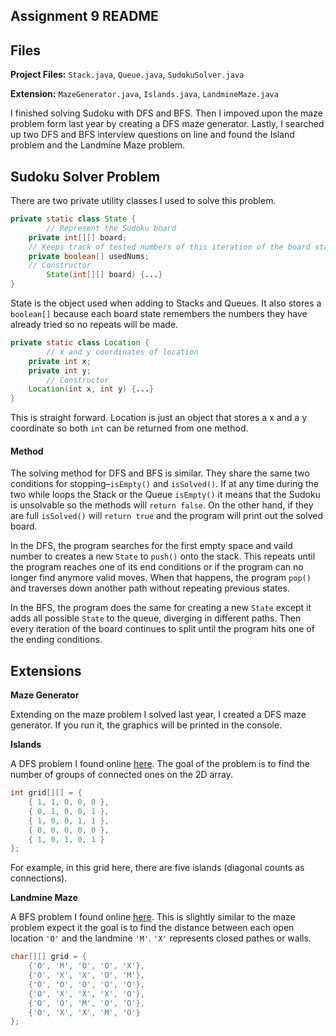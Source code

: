 ## Assignment 9 README

## Files

**Project Files:** `Stack.java`, `Queue.java`, `SudokuSolver.java`

**Extension:** `MazeGenerator.java`, `Islands.java`, `LandmineMaze.java` 

I finished solving Sudoku with DFS and BFS. Then I impoved upon the maze problem form last year by creating a DFS maze generator. Lastly, I searched up two DFS and BFS interview questions on line and found the Island problem and the Landmine Maze problem.

## Sudoku Solver Problem

There are two private utility classes I used to solve this problem.

```java
private static class State {
		// Represent the Sudoku board
  	private int[][] board;
  	// Keeps track of tested numbers of this iteration of the board state
  	private boolean[] usedNums;
  	// Constructor
		State(int[][] board) {...}
}
```

State is the object used when adding to Stacks and Queues. It also stores a `boolean[]` because each board state remembers the numbers they have already tried so no repeats will be made.

```java
private static class Location {
		// x and y coordinates of location
    private int x;
    private int y;
		// Constructor
    Location(int x, int y) {...}
}
```

This is straight forward. Location is just an object that stores a x and a y coordinate so both `int` can be returned from one method.

#### Method

The solving method for DFS and BFS is similar. They share the same two conditions for stopping–`isEmpty()` and `isSolved()`. If at any time during the two while loops the Stack or the Queue `isEmpty()` it means that the Sudoku is unsolvable so the methods will `return false`. On the other hand, if they are full `isSolved()` will `return true` and the program will print out the solved board.

In the DFS, the program searches for the first empty space and vaild number to creates a new `State` to  `push()` onto the stack. This repeats until the program reaches one of its end conditions or if the program can no longer find anymore valid moves. When that happens, the program `pop()` and traverses down another path without repeating previous states.

In the BFS, the program does the same for creating a new `State` except it adds all possible `State` to the queue, diverging in different paths. Then every iteration of the board continues to split until the program hits one of the ending conditions.



## Extensions

**Maze Generator**

Extending on the maze problem I solved last year, I created a DFS maze generator. If you run it, the graphics will be printed in the console.

**Islands**

A DFS problem I found online [here](https://practice.geeksforgeeks.org/problems/find-the-number-of-islands/1). The goal of the problem is to find the number of groups of connected ones on the 2D array.

```Java
int grid[][] = {
	{ 1, 1, 0, 0, 0 },
	{ 0, 1, 0, 0, 1 },
	{ 1, 0, 0, 1, 1 },
	{ 0, 0, 0, 0, 0 },
	{ 1, 0, 1, 0, 1 }
};
```

For example, in this grid here, there are five islands (diagonal counts as connections).

**Landmine Maze**

A BFS problem I found online [here](https://www.techiedelight.com/find-shortest-distance-every-cell-landmine-maze/). This is slightly similar to the maze problem expect it the goal is to find the distance between each open location `'O'` and the landmine `'M'`. `'X'` represents closed pathes or walls.

```java
char[][] grid = {
	{'O', 'M', 'O', 'O', 'X'},
	{'O', 'X', 'X', 'O', 'M'},
  	{'O', 'O', 'O', 'O', 'O'},
	{'O', 'X', 'X', 'X', 'O'},
	{'O', 'O', 'M', 'O', 'O'},
	{'O', 'X', 'X', 'M', 'O'}
};
```
